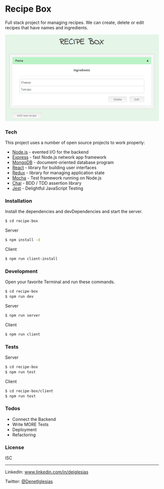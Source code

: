 # Recipe Box

Full stack project for managing recipes. We can create, delete or edit recipes that have names and ingredients.

![Recipe Box](./mockup/recipe-box.png)

### Tech

This project uses a number of open source projects to work properly:

* [Node.js] - evented I/O for the backend
* [Express] - fast Node.js network app framework 
* [MongoDB] - document-oriented database program
* [React] - library for building user interfaces
* [Redux] - library for managing application state
* [Mocha] - Test framework running on Node.js
* [Chai] - BDD / TDD assertion library
* [Jest] - Delightful JavaScript Testing

### Installation

Install the dependencies and devDependencies and start the server.

```sh
$ cd recipe-box
```
Server
```sh
$ npm install -d
```
Client
```sh
$ npm run client-install
```

### Development

Open your favorite Terminal and run these commands.
```sh
$ cd recipe-box
$ npm run dev
```
Server
```sh
$ npm run server
```
Client
```sh
$ npm run client
```

### Tests

Server
```sh
$ cd recipe-box
$ npm run test
```
Client
```sh
$ cd recipe-box/client
$ npm run test
```

### Todos
 - Connect the Backend  
 - Write MORE Tests
 - Deployment
 - Refactoring
 
### License

ISC

---

LinkedIn: www.linkedin.com/in/deiglesias 

Twitter: [@DenetIglesias]

   [Node.js]: <http://nodejs.org>
   [express]: <http://expressjs.com>
   [MongoDB]: <http://www.mongodb.com/>
   [React]: <http://reactjs.org/>
   [Redux]: <https://redux.js.org/introduction>
   [Mocha]: <https://mochajs.org/>
   [Chai]: <https://www.chaijs.com/>
   [Jest]: <https://jestjs.io/>
   [@DenetIglesias]: <https://twitter.com/DenetIglesias>


